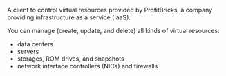 A client to control virtual resources provided by ProfitBricks, a company
providing infrastructure as a service (IaaS).

You can manage (create, update, and delete) all kinds of virtual resources:

 * data centers
 * servers
 * storages, ROM drives, and snapshots
 * network interface controllers (NICs) and firewalls
